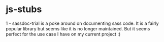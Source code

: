 # js-stubs

1 - sassdoc-trial is a poke around on documenting sass code. It is a fairly popular library but seems like it is no longer maintained. But it seems perfect for the use case I have on my current project :)